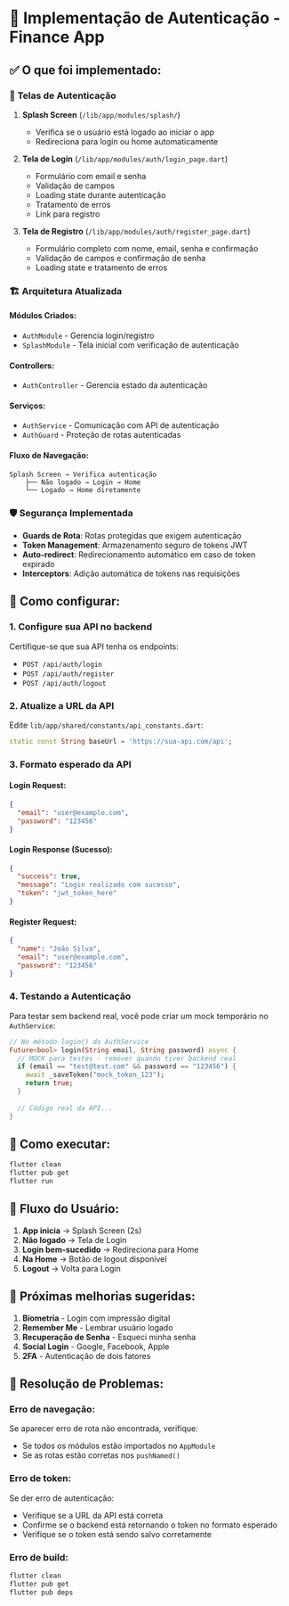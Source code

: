 # 🔐 Implementação de Autenticação - Finance App

## ✅ O que foi implementado:

### 📱 **Telas de Autenticação**
1. **Splash Screen** (`/lib/app/modules/splash/`)
   - Verifica se o usuário está logado ao iniciar o app
   - Redireciona para login ou home automaticamente

2. **Tela de Login** (`/lib/app/modules/auth/login_page.dart`)
   - Formulário com email e senha
   - Validação de campos
   - Loading state durante autenticação
   - Tratamento de erros
   - Link para registro

3. **Tela de Registro** (`/lib/app/modules/auth/register_page.dart`)
   - Formulário completo com nome, email, senha e confirmação
   - Validação de campos e confirmação de senha
   - Loading state e tratamento de erros

### 🏗️ **Arquitetura Atualizada**

#### **Módulos Criados:**
- `AuthModule` - Gerencia login/registro
- `SplashModule` - Tela inicial com verificação de autenticação

#### **Controllers:**
- `AuthController` - Gerencia estado da autenticação

#### **Serviços:**
- `AuthService` - Comunicação com API de autenticação
- `AuthGuard` - Proteção de rotas autenticadas

#### **Fluxo de Navegação:**
```
Splash Screen → Verifica autenticação
    ├── Não logado → Login → Home
    └── Logado → Home diretamente
```

### 🛡️ **Segurança Implementada**
- **Guards de Rota**: Rotas protegidas que exigem autenticação
- **Token Management**: Armazenamento seguro de tokens JWT
- **Auto-redirect**: Redirecionamento automático em caso de token expirado
- **Interceptors**: Adição automática de tokens nas requisições

## 🔧 **Como configurar:**

### 1. **Configure sua API no backend**
Certifique-se que sua API tenha os endpoints:
- `POST /api/auth/login`
- `POST /api/auth/register` 
- `POST /api/auth/logout`

### 2. **Atualize a URL da API**
Edite `lib/app/shared/constants/api_constants.dart`:
```dart
static const String baseUrl = 'https://sua-api.com/api';
```

### 3. **Formato esperado da API**

#### **Login Request:**
```json
{
  "email": "user@example.com",
  "password": "123456"
}
```

#### **Login Response (Sucesso):**
```json
{
  "success": true,
  "message": "Login realizado com sucesso",
  "token": "jwt_token_here"
}
```

#### **Register Request:**
```json
{
  "name": "João Silva",
  "email": "user@example.com", 
  "password": "123456"
}
```

### 4. **Testando a Autenticação**

Para testar sem backend real, você pode criar um mock temporário no `AuthService`:

```dart
// No método login() do AuthService
Future<bool> login(String email, String password) async {
  // MOCK para testes - remover quando tiver backend real
  if (email == "test@test.com" && password == "123456") {
    await _saveToken("mock_token_123");
    return true;
  }
  
  // Código real da API...
}
```

## 🚀 **Como executar:**

```bash
flutter clean
flutter pub get
flutter run
```

## 📱 **Fluxo do Usuário:**

1. **App inicia** → Splash Screen (2s)
2. **Não logado** → Tela de Login
3. **Login bem-sucedido** → Redireciona para Home
4. **Na Home** → Botão de logout disponível
5. **Logout** → Volta para Login

## 🔧 **Próximas melhorias sugeridas:**

1. **Biometria** - Login com impressão digital
2. **Remember Me** - Lembrar usuário logado
3. **Recuperação de Senha** - Esqueci minha senha
4. **Social Login** - Google, Facebook, Apple
5. **2FA** - Autenticação de dois fatores

## 🐛 **Resolução de Problemas:**

### Erro de navegação:
Se aparecer erro de rota não encontrada, verifique:
- Se todos os módulos estão importados no `AppModule`
- Se as rotas estão corretas nos `pushNamed()`

### Erro de token:
Se der erro de autenticação:
- Verifique se a URL da API está correta
- Confirme se o backend está retornando o token no formato esperado
- Verifique se o token está sendo salvo corretamente

### Erro de build:
```bash
flutter clean
flutter pub get
flutter pub deps
```